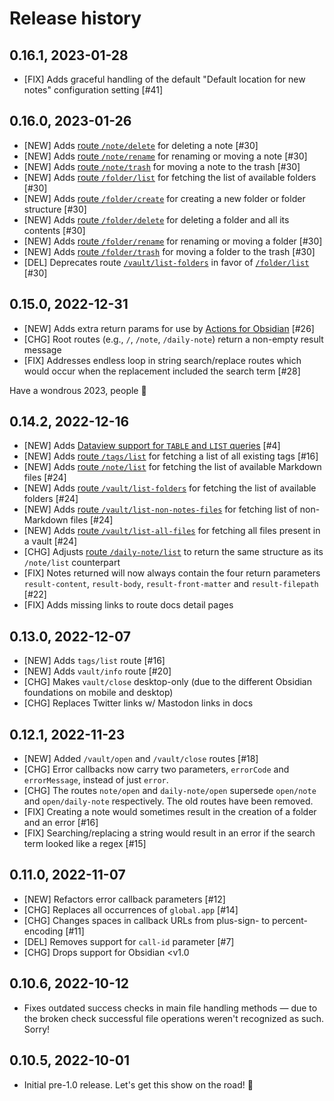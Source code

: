 # Release history

## 0.16.1, 2023-01-28

- [FIX] Adds graceful handling of the default "Default location for new notes" configuration setting [#41]


## 0.16.0, 2023-01-26
- [NEW] Adds [route `/note/delete`](https://czottmann.github.io/obsidian-actions-uri/routes/note/) for deleting a note [#30]
- [NEW] Adds [route `/note/rename`](https://czottmann.github.io/obsidian-actions-uri/routes/note/) for renaming or moving a note [#30]
- [NEW] Adds [route `/note/trash`](https://czottmann.github.io/obsidian-actions-uri/routes/note/) for moving a note to the trash [#30]
- [NEW] Adds [route `/folder/list`](https://czottmann.github.io/obsidian-actions-uri/routes/folder/) for fetching the list of available folders [#30]
- [NEW] Adds [route `/folder/create`](https://czottmann.github.io/obsidian-actions-uri/routes/folder/) for creating a new folder or folder structure [#30]
- [NEW] Adds [route `/folder/delete`](https://czottmann.github.io/obsidian-actions-uri/routes/folder/) for deleting a folder and all its contents [#30]
- [NEW] Adds [route `/folder/rename`](https://czottmann.github.io/obsidian-actions-uri/routes/folder/) for renaming or moving a folder [#30]
- [NEW] Adds [route `/folder/trash`](https://czottmann.github.io/obsidian-actions-uri/routes/folder/) for moving a folder to the trash [#30]
- [DEL] Deprecates route [`/vault/list-folders`](https://czottmann.github.io/obsidian-actions-uri/routes/vault/) in favor of [`/folder/list`](https://czottmann.github.io/obsidian-actions-uri/routes/folder/) [#30]


## 0.15.0, 2022-12-31
- [NEW] Adds extra return params for use by [Actions for Obsidian](https://obsidian.actions.work) [#26]
- [CHG] Root routes (e.g., `/`, `/note`, `/daily-note`) return a non-empty result message
- [FIX] Addresses endless loop in string search/replace routes which would occur when the replacement included the search term [#28]

Have a wondrous 2023, people 🚀


## 0.14.2, 2022-12-16
- [NEW] Adds [Dataview support for `TABLE` and `LIST` queries](https://czottmann.github.io/obsidian-actions-uri/routes/dataview/) [#4]
- [NEW] Adds [route `/tags/list`](https://czottmann.github.io/obsidian-actions-uri/routes/tags/) for fetching a list of all existing tags [#16]
- [NEW] Adds [route `/note/list`](https://czottmann.github.io/obsidian-actions-uri/routes/note/) for fetching the list of available Markdown files [#24]
- [NEW] Adds [route `/vault/list-folders`](https://czottmann.github.io/obsidian-actions-uri/routes/vault/) for fetching the list of available folders [#24]
- [NEW] Adds [route `/vault/list-non-notes-files`](https://czottmann.github.io/obsidian-actions-uri/routes/vault/) for fetching list of non-Markdown files [#24]
- [NEW] Adds [route `/vault/list-all-files`](https://czottmann.github.io/obsidian-actions-uri/routes/vault/) for fetching all files present in a vault [#24]
- [CHG] Adjusts [route `/daily-note/list`](https://czottmann.github.io/obsidian-actions-uri/routes/daily-note/) to return the same structure as its `/note/list` counterpart
- [FIX] Notes returned will now always contain the four return parameters `result-content`, `result-body`, `result-front-matter` and `result-filepath` [#22]
- [FIX] Adds missing links to route docs detail pages


## 0.13.0, 2022-12-07
- [NEW] Adds `tags/list` route [#16]
- [NEW] Adds `vault/info` route [#20]
- [CHG] Makes `vault/close` desktop-only (due to the different Obsidian foundations on mobile and desktop)
- [CHG] Replaces Twitter links w/ Mastodon links in docs


## 0.12.1, 2022-11-23
- [NEW] Added `/vault/open` and `/vault/close` routes [#18]
- [CHG] Error callbacks now carry two parameters, `errorCode` and `errorMessage`, instead of just `error`.
- [CHG] The routes `note/open` and `daily-note/open` supersede `open/note` and `open/daily-note` respectively.  The old routes have been removed.
- [FIX] Creating a note would sometimes result in the creation of a folder and an error [#16]
- [FIX] Searching/replacing a string would result in an error if the search term looked like a regex [#15]


## 0.11.0, 2022-11-07
- [NEW] Refactors error callback parameters [#12]
- [CHG] Replaces all occurrences of `global.app` [#14]
- [CHG] Changes spaces in callback URLs from plus-sign- to percent-encoding [#11]
- [DEL] Removes support for `call-id` parameter [#7]
- [CHG] Drops support for Obsidian <v1.0


## 0.10.6, 2022-10-12

- Fixes outdated success checks in main file handling methods — due to the
  broken check successful file operations weren't recognized as such. Sorry!


## 0.10.5, 2022-10-01

- Initial pre-1.0 release. Let's get this show on the road! 🚀
